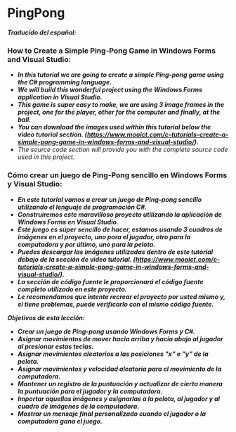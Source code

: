 # PingPong

**_Traducido del español:_**

### How to Create a Simple Ping-Pong Game in Windows Forms and Visual Studio:

- **_In this tutorial we are going to create a simple Ping-pong game using the C# programming language._**
- **_We will build this wonderful project using the Windows Forms application in Visual Studio._**
- **_This game is super easy to make, we are using 3 image frames in the project, one for the player, other for the computer and finally, at the ball._**
- **_You can download the images used within this tutorial below the video tutorial section. (https://www.mooict.com/c-tutorials-create-a-simple-pong-game-in-windows-forms-and-visual-studio/)._**
- _The source code section will provide you with the complete source code used in this project._

### Cómo crear un juego de Ping-Pong sencillo en Windows Forms y Visual Studio:

- **_En este tutorial vamos a crear un juego de Ping-pong sencillo utilizando el lenguaje de programación C#._**
- **_Construiremos este maravilloso proyecto utilizando la aplicación de Windows Forms en Visual Studio._**
- **_Este juego es súper sencillo de hacer, estamos usando 3 cuadros de imágenes en el proyecto, uno para el jugador, otro para la computadora y por último, uno para la pelota._**
- **_Puedes descargar las imágenes utilizadas dentro de este tutorial debajo de la sección de video tutorial. (https://www.mooict.com/c-tutorials-create-a-simple-pong-game-in-windows-forms-and-visual-studio/)._**
- **_La sección de código fuente le proporcionará el código fuente completo utilizado en este proyecto._**
- **_Le recomendamos que intente recrear el proyecto por usted mismo y, si tiene problemas, puede verificarlo con el mismo código fuente._**

**_Objetivos de esta lección:_**

- **_Crear un juego de Ping-pong usando Windows Forms y C#._**
- **_Asignar movimientos de mover hacia arriba y hacia abajo al jugador al presionar estas teclas._**
- **_Asignar movimientos aleatorios a las posiciones "x" e "y" de la pelota._**
- **_Asignar movimientos y velocidad aleatoria para el movimiento de la computadora._**
- **_Mantener un registro de la puntuación y actualizar de cierta manera la puntuación para el jugador y la computadora._**
- **_Importar aquellas imágenes y asignarlas a la pelota, al jugador y al cuadro de imágenes de la computadora._**
- **_Mostrar un mensaje final personalizado cuando el jugador o la computadora gana el juego._**
